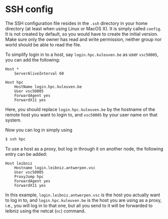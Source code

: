 # SSH config

The SSH configuration file resides in the `.ssh` directory in your home
directory (at least when using Linux or MacOS X).  It is simply called
`config`.  It is not created by default, so you would have to create the
initial version.  Make sure only the  owner has read and write permission,
neither group nor world should be able to read the file.

To simplify login in to a host, say `login.hpc.kuleuven.be` as user
`vsc50005`, you can add the following:
```
Host *
    ServerAliveInterval 60

Host hpc
    HostName login.hpc.kuleuven.be
    User vsc50005
    ForwardAgent yes
    ForwardX11 yes

```
Here, you should replace `login.hpc.kuleuven.be` by the hostname of the
remote host you want to login to, and `vsc50005` by your user name on that
system.

Now you can log in simply using
```bash
$ ssh hpc
```

To use a host as a proxy, but log in through it on another node, the
following entry can be added:
```
Host leibniz
    Hostname login.leibniz.antwerpen.vsc
    User vsc50005
    ProxyJump hpc
    ForwardAgent yes
    ForwardX11 yes
```

In this example, `login.leibniz.antwerpen.vsc` is the host you actually
want to log in to, and `login.hpc.kuleuven.be` is the host you are using
as a proxy, i.e., you will log in to that one, but all you send to it will
be forwarded to leibniz using the netcat (`nc`) command.
